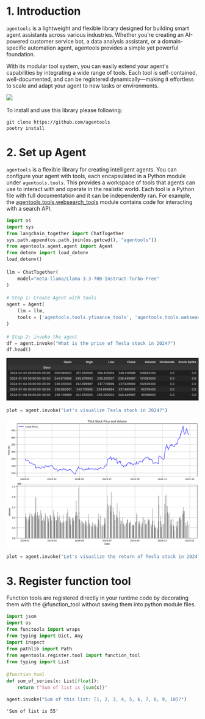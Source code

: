 # 1. Introduction

`agentools` is a lightweight and flexible library designed for building smart agent assistants across various industries. Whether you're creating an AI-powered customer service bot, a data analysis assistant, or a domain-specific automation agent, agentools provides a simple yet powerful foundation.

With its modular tool system, you can easily extend your agent's capabilities by integrating a wide range of tools. Each tool is self-contained, well-documented, and can be registered dynamically—making it effortless to scale and adapt your agent to new tasks or environments.

![](https://imgur.com/s8SlWbR.png)

To install and use this library please following:

```
git clone https://github.com/agentools
poetry install
```

# 2. Set up Agent

`agentools` is a flexible library for creating intelligent agents. You can configure your agent with tools, each encapsulated in a Python module under `agentools.tools`. This provides a workspace of tools that agents can use to interact with and operate in the realistic world. Each tool is a Python file with full documentation and it can be independently ran. For example, the [agentools.tools.websearch_tools](agentools/tools/websearch_tools.py) module contains code for interacting with a search API.


```python
import os
import sys
from langchain_together import ChatTogether 
sys.path.append(os.path.join(os.getcwd(), "agentools"))
from agentools.agent.agent import Agent
from dotenv import load_dotenv
load_dotenv()

llm = ChatTogether(
    model="meta-llama/Llama-3.3-70B-Instruct-Turbo-Free"
)

# Step 1: Create Agent with tools
agent = Agent(
    llm = llm,
    tools = ['agentools.tools.yfinance_tools', 'agentools.tools.websearch_tools']
)

# Step 2: invoke the agent
df = agent.invoke("What is the price of Tesla stock in 2024?")
df.head()
```
![png](asset/table.png)


```python
plot = agent.invoke("Let's visualize Tesla stock in 2024?")
```


    
![png](asset/test_4_1.png)
    





```python
plot = agent.invoke("Let's visualize the return of Tesla stock in 2024?")
```




# 3. Register function tool

Function tools are registered directly in your runtime code by decorating them with the @function_tool without saving them into python module files.


```python
import json
import os
from functools import wraps
from typing import Dict, Any
import inspect
from pathlib import Path
from agentools.register.tool import function_tool
from typing import List

@function_tool
def sum_of_series(x: List[float]):
    return f"Sum of list is {sum(x)}"
```


```python
agent.invoke("Sum of this list: [1, 2, 3, 4, 5, 6, 7, 8, 9, 10]?")
```
    'Sum of list is 55'


